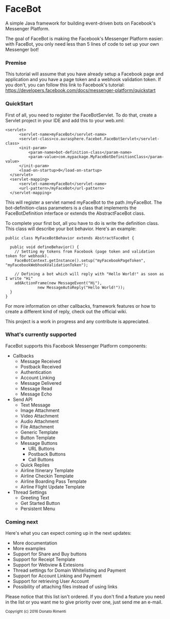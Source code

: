 # FaceBot
A simple Java framework for building event-driven bots on Facebook's Messenger Platform.

The goal of FaceBot is making the Facebook's Messenger Platform easier: with FaceBot, you only need less than 5 lines of code to set up your own Messenger bot! 

**<h3>Premise</h3>**

This tutorial will assume that you have already setup a Facebook page and application and you have a page token and a webhook validation token. If you don't, you can follow this link to Facebook's tutorial: https://developers.facebook.com/docs/messenger-platform/quickstart

**<h3>QuickStart</h3>**

First of all, you need to register the FaceBotServlet. To do that, create a Servlet project in your IDE and add this to your web.xml:

    <servlet>
		  <servlet-name>myFaceBot</servlet-name>
		  <servlet-class>co.aurasphere.facebot.FaceBotServlet</servlet-class>
		  <init-param>
			  <param-name>bot-definition-class</param-name>
			  <param-value>com.mypackage.MyFaceBotDefinitionClass</param-value>
		  </init-param>
		  <load-on-startup>0</load-on-startup>
	  </servlet>
	  <servlet-mapping>
		  <servlet-name>myFaceBot</servlet-name>
		  <url-pattern>/myFaceBot</url-pattern>
	  </servlet-mapping>

This will register a servlet named myFaceBot to the path /myFaceBot. The bot-definition-class parameters is a class that implements the FaceBotDefinition interface or extends the AbstractFaceBot class.

To complete your first bot, all you have to do is write the definition class. This class will describe your bot behavior. Here's an example:

    public class MyFaceBotBehavior extends AbstractFaceBot {
  
      public void defineBehavior() {
     	// Setting my tokens from Facebook (page token and validation token for webhook).
		FaceBotContext.getInstance().setup("myFacebookPageToken", "myFacebookWebhookValidationToken");

     	// Defining a bot which will reply with "Hello World!" as soon as I write "Hi"
	  	addActionFrame(new MessageEvent("Hi"),
				  new MessageAutoReply("Hello World!"));
      }
    }

For more information on other callbacks, framework features or how to create a different kind of reply, check out the official wiki.

This project is a work in progress and any contribute is appreciated.

**<h3>What's currently supported</h3>**

FaceBot supports this Facebook Messenger Platform components:

- Callbacks
	- Message Received
	- Postback Received
	- Authentication
	- Account Linking
	- Message Delivered
	- Message Read
	- Message Echo
- Send API
	- Text Message
	- Image Attachment
	- Video Attachment
	- Audio Attachment
	- File Attachment
	- Generic Template
	- Button Template
	- Message Buttons
		- URL Buttons
		- Postback Buttons
		- Call Buttons
	- Quick Replies
	- Airline Itinerary Template
	- Airline Checkin Template
	- Airline Boarding Pass Template
	- Airline Flight Update Template
- Thread Settings
	- Greeting Text
	- Get Started Button
	- Persistent Menu
	
**<h3>Coming next</h3>**

Here's what you can expect coming up in the next updates:

- More documentation
- More examples
- Support for Share and Buy buttons
- Support for Receipt Template
- Support for Webview & Extesions
- Thread settings for Domain Whitelisting and Payment
- Support for Account Linking and Payment
- Support for retrieving User Account
- Possibility of attaching files instead of using links

Please notice that this list isn't ordered. If you don't find a feature you need in the list or you want me to give priority over one, just send me an e-mail.

<sub>Copyright (c) 2016 Donato Rimenti</sub>
